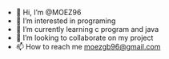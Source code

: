 - 👋 Hi, I’m @MOEZ96
- 👀 I’m interested in programing 
- 🌱 I’m currently learning c program and java
- 💞️ I’m looking to collaborate on my project
- 📫 How to reach me moezgb96@gmail.com

<!---
MOEZ96/MOEZ96 is a ✨ special ✨ repository because its `README.md` (this file) appears on your GitHub profile.
You can click the Preview link to take a look at your changes.
--->
